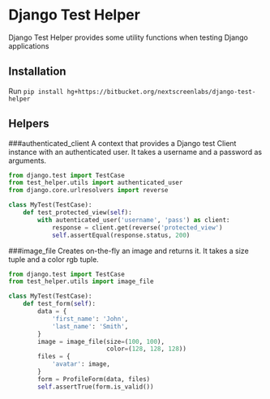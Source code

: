 Django Test Helper
==================

Django Test Helper provides some utility functions when testing Django applications

Installation
------------

Run `pip install hg+https://bitbucket.org/nextscreenlabs/django-test-helper`

Helpers
-------

###authenticated_client
A context that provides a Django test Client instance with an authenticated user. It takes a username and a password as arguments.

```python
from django.test import TestCase
from test_helper.utils import authenticated_user
from django.core.urlresolvers import reverse

class MyTest(TestCase):
    def test_protected_view(self):
        with autenticated_user('username', 'pass') as client:
            response = client.get(reverse('protected_view')
            self.assertEqual(response.status, 200)
```

###image_file
Creates on-the-fly an image and returns it. It takes a size tuple and a color rgb tuple.

```python
from django.test import TestCase
from test_helper.utils import image_file

class MyTest(TestCase):
    def test_form(self):
        data = {
            'first_name': 'John',
            'last_name': 'Smith',
        }
        image = image_file(size=(100, 100),
                           color=(128, 128, 128))
        files = {
            'avatar': image,
        }
        form = ProfileForm(data, files)
        self.assertTrue(form.is_valid())
```